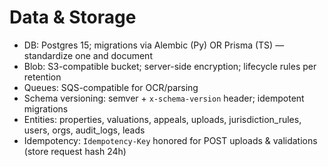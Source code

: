 # Data & Storage

* DB: Postgres 15; migrations via Alembic (Py) OR Prisma (TS) — standardize one and document
* Blob: S3-compatible bucket; server-side encryption; lifecycle rules per retention
* Queues: SQS-compatible for OCR/parsing
* Schema versioning: semver + `x-schema-version` header; idempotent migrations
* Entities: properties, valuations, appeals, uploads, jurisdiction_rules, users, orgs, audit_logs, leads
* Idempotency: `Idempotency-Key` honored for POST uploads & validations (store request hash 24h)
